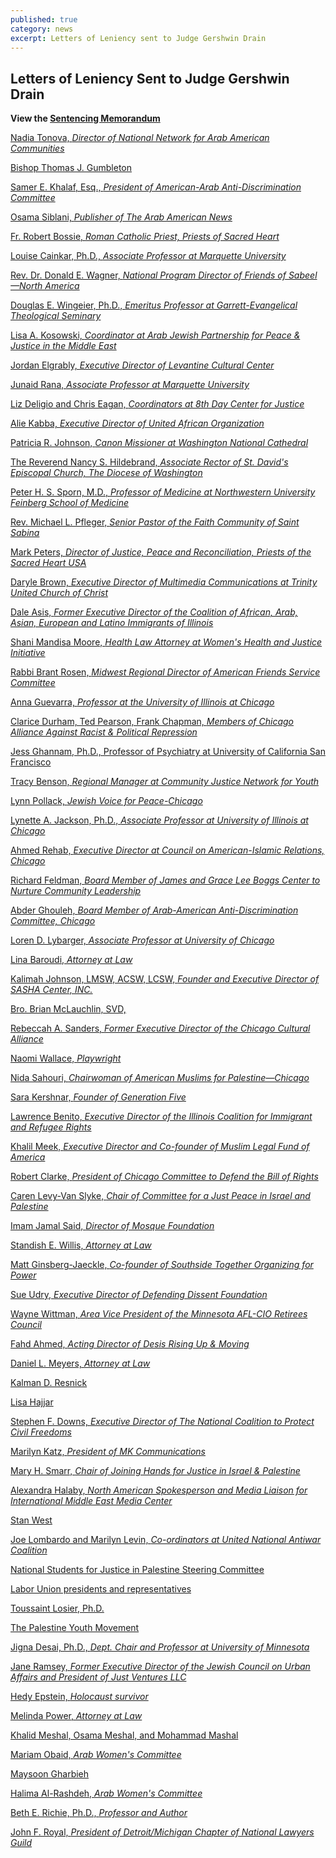 ```yaml
---
published: true
category: news
excerpt: Letters of Leniency sent to Judge Gershwin Drain
---
```


## Letters of Leniency Sent to Judge Gershwin Drain

**View the <a href="{{site.baseurl}}/assets/img/160-main.pdf">Sentencing Memorandum</a>**

<a href="{{site.baseurl}}/assets/img/160-5.pdf">Nadia Tonova, _Director of National Network for Arab American Communities_</a>

<a href="{{site.baseurl}}/assets/img/160-6.pdf">Bishop Thomas J. Gumbleton</a>

<a href="{{site.baseurl}}/assets/img/160-7.pdf">Samer E. Khalaf, Esq., _President of American-Arab Anti-Discrimination Committee_</a>

<a href="{{site.baseurl}}/assets/img/160-8.pdf">Osama Siblani, _Publisher of The Arab American News_</a>

<a href="{{site.baseurl}}/assets/img/160-9.pdf">Fr. Robert Bossie, _Roman Catholic Priest, Priests of Sacred Heart_</a>

<a href="{{site.baseurl}}/assets/img/160-10.pdf">Louise Cainkar, Ph.D., _Associate Professor at Marquette University_</a>

<a href="{{site.baseurl}}/assets/img/160-11.pdf">Rev. Dr. Donald E. Wagner, _National Program Director of Friends of Sabeel—North America_</a>

<a href="{{site.baseurl}}/assets/img/160-12.pdf">Douglas E. Wingeier, Ph.D., _Emeritus Professor at Garrett-Evangelical Theological Seminary_</a>

<a href="{{site.baseurl}}/assets/img/160-13.pdf">Lisa A. Kosowski, _Coordinator at Arab Jewish Partnership for Peace & Justice in the Middle East_</a>

<a href="{{site.baseurl}}/assets/img/160-14.pdf">Jordan Elgrably, _Executive Director of Levantine Cultural Center_</a>

<a href="{{site.baseurl}}/assets/img/160-15.pdf">Junaid Rana, _Associate Professor at Marquette University_</a>

<a href="{{site.baseurl}}/assets/img/160-16.pdf">Liz Deligio and Chris Eagan, _Coordinators at 8th Day Center for Justice_</a>

<a href="{{site.baseurl}}/assets/img/160-17.pdf">Alie Kabba, _Executive Director of United African Organization_</a>

<a href="{{site.baseurl}}/assets/img/160-18.pdf">Patricia R. Johnson, _Canon Missioner at Washington National Cathedral_</a>

<a href="{{site.baseurl}}/assets/img/160-19.pdf">The Reverend Nancy S. Hildebrand, _Associate Rector of St. David's Episcopal Church, The Diocese of Washington_</a>

<a href="{{site.baseurl}}/assets/img/160-20.pdf">Peter H. S. Sporn, M.D., _Professor of Medicine at Northwestern University Feinberg School of Medicine_</a>

<a href="{{site.baseurl}}/assets/img/160-21.pdf">Rev. Michael L. Pfleger, _Senior Pastor of the Faith Community of Saint Sabina_</a>

<a href="{{site.baseurl}}/assets/img/160-22.pdf">Mark Peters, _Director of Justice, Peace and Reconciliation, Priests of the Sacred Heart USA_</a>

<a href="{{site.baseurl}}/assets/img/160-23.pdf">Daryle Brown, _Executive Director of Multimedia Communications at Trinity United Church of Christ_</a>

<a href="{{site.baseurl}}/assets/img/160-24.pdf">Dale Asis, _Former Executive Director of the Coalition of African, Arab, Asian, European and Latino Immigrants of Illinois_</a>

<a href="{{site.baseurl}}/assets/img/160-25.pdf">Shani Mandisa Moore, _Health Law Attorney at Women's Health and Justice Initiative_</a>

<a href="{{site.baseurl}}/assets/img/160-26.pdf">Rabbi Brant Rosen, _Midwest Regional Director of American Friends Service Committee_</a>

<a href="{{site.baseurl}}/assets/img/160-27.pdf">Anna Guevarra, _Professor at the University of Illinois at Chicago_</a>

<a href="{{site.baseurl}}/assets/img/160-28.pdf">Clarice Durham, Ted Pearson, Frank Chapman, _Members of Chicago Alliance Against Racist & Political Repression_</a>

<a href="{{site.baseurl}}/assets/img/160-29.pdf">Jess Ghannam, Ph.D., Professor of Psychiatry at University of California San Francisco</a>

<a href="{{site.baseurl}}/assets/img/160-30.pdf">Tracy Benson, _Regional Manager at Community Justice Network for Youth_</a>

<a href="{{site.baseurl}}/assets/img/160-31.pdf">Lynn Pollack, _Jewish Voice for Peace-Chicago_</a>

<a href="{{site.baseurl}}/assets/img/160-32.pdf">Lynette A. Jackson, Ph.D., _Associate Professor at University of Illinois at Chicago_</a>

<a href="{{site.baseurl}}/assets/img/160-33.pdf">Ahmed Rehab, _Executive Director at Council on American-Islamic Relations, Chicago_</a>

<a href="{{site.baseurl}}/assets/img/160-34.pdf">Richard Feldman, _Board Member of James and Grace Lee Boggs Center to Nurture Community Leadership_</a>

<a href="{{site.baseurl}}/assets/img/160-35.pdf">Abder Ghouleh, _Board Member of Arab-American Anti-Discrimination Committee, Chicago_</a>

<a href="{{site.baseurl}}/assets/img/160-36.pdf">Loren D. Lybarger, _Associate Professor at University of Chicago_</a>

<a href="{{site.baseurl}}/assets/img/160-37.pdf">Lina Baroudi, _Attorney at Law_</a>

<a href="{{site.baseurl}}/assets/img/160-38.pdf">Kalimah Johnson, LMSW, ACSW, LCSW, _Founder and Executive Director of SASHA Center, INC._</a>

<a href="{{site.baseurl}}/assets/img/160-39.pdf">Bro. Brian McLauchlin, SVD, </a>

<a href="{{site.baseurl}}/assets/img/160-40.pdf">Rebeccah A. Sanders, _Former Executive Director of the Chicago Cultural Alliance_</a>

<a href="{{site.baseurl}}/assets/img/160-41.pdf">Naomi Wallace, _Playwright_</a>

<a href="{{site.baseurl}}/assets/img/160-42.pdf">Nida Sahouri, _Chairwoman of American Muslims for Palestine—Chicago_</a>

<a href="{{site.baseurl}}/assets/img/160-43.pdf">Sara Kershnar, _Founder of Generation Five_</a>

<a href="{{site.baseurl}}/assets/img/160-44.pdf">Lawrence Benito, _Executive Director of the Illinois Coalition for Immigrant and Refugee Rights_</a>

<a href="{{site.baseurl}}/assets/img/160-45.pdf">Khalil Meek, _Executive Director and Co-founder of Muslim Legal Fund of America_</a>

<a href="{{site.baseurl}}/assets/img/160-46.pdf">Robert Clarke, _President of Chicago Committee to Defend the Bill of Rights_</a>

<a href="{{site.baseurl}}/assets/img/160-47.pdf">Caren Levy-Van Slyke, _Chair of Committee for a Just Peace in Israel and Palestine_</a>

<a href="{{site.baseurl}}/assets/img/160-48.pdf">Imam Jamal Said, _Director of Mosque Foundation_</a>

<a href="{{site.baseurl}}/assets/img/160-49.pdf">Standish E. Willis, _Attorney at Law_</a>

<a href="{{site.baseurl}}/assets/img/160-50.pdf">Matt Ginsberg-Jaeckle, _Co-founder of Southside Together Organizing for Power_</a>

<a href="{{site.baseurl}}/assets/img/160-51.pdf">Sue Udry, _Executive Director of Defending Dissent Foundation_</a>

<a href="{{site.baseurl}}/assets/img/160-52.pdf">Wayne Wittman, _Area Vice President of the Minnesota AFL-CIO Retirees Council_</a>

<a href="{{site.baseurl}}/assets/img/160-53.pdf">Fahd Ahmed, _Acting Director of Desis Rising Up & Moving_</a>

<a href="{{site.baseurl}}/assets/img/160-54.pdf">Daniel L. Meyers, _Attorney at Law_</a>

<a href="{{site.baseurl}}/assets/img/160-55.pdf">Kalman D. Resnick</a>

<a href="{{site.baseurl}}/assets/img/160-56.pdf">Lisa Hajjar</a>

<a href="{{site.baseurl}}/assets/img/160-57.pdf">Stephen F. Downs, _Executive Director of The National Coalition to Protect Civil Freedoms_</a>

<a href="{{site.baseurl}}/assets/img/160-58.pdf">Marilyn Katz, _President of MK Communications_</a>

<a href="{{site.baseurl}}/assets/img/160-59.pdf">Mary H. Smarr, _Chair of Joining Hands for Justice in Israel & Palestine_</a>

<a href="{{site.baseurl}}/assets/img/160-60.pdf">Alexandra Halaby, _North American Spokesperson and Media Liaison for International Middle East Media Center_</a>

<a href="{{site.baseurl}}/assets/img/160-61.pdf">Stan West</a>

<a href="{{site.baseurl}}/assets/img/160-62.pdf">Joe Lombardo and Marilyn Levin, _Co-ordinators at United National Antiwar Coalition_</a>

<a href="{{site.baseurl}}/assets/img/160-63.pdf">National Students for Justice in Palestine Steering Committee</a>

<a href="{{site.baseurl}}/assets/img/160-64.pdf">Labor Union presidents and representatives</a>

<a href="{{site.baseurl}}/assets/img/160-65.pdf">Toussaint Losier, Ph.D.</a>

<a href="{{site.baseurl}}/assets/img/160-66.pdf">The Palestine Youth Movement</a>

<a href="{{site.baseurl}}/assets/img/160-67.pdf">Jigna Desai, Ph.D.,
_Dept. Chair and Professor at University of Minnesota_</a>

<a href="{{site.baseurl}}/assets/img/160-68.pdf">Jane Ramsey, _Former Executive Director of the Jewish Council on Urban Affairs and President of Just Ventures LLC_</a>

<a href="{{site.baseurl}}/assets/img/160-69.pdf">Hedy Epstein, _Holocaust survivor_</a>

<a href="{{site.baseurl}}/assets/img/160-70.pdf">Melinda Power, _Attorney at Law_</a>

<a href="{{site.baseurl}}/assets/img/160-71.pdf">Khalid Meshal, Osama Meshal, and Mohammad Mashal</a>

<a href="{{site.baseurl}}/assets/img/160-72.pdf">Mariam Obaid, _Arab Women's Committee_</a>

<a href="{{site.baseurl}}/assets/img/160-73.pdf">Maysoon Gharbieh</a>

<a href="{{site.baseurl}}/assets/img/160-74.pdf">Halima Al-Rashdeh, _Arab Women's Committee_</a>

<a href="{{site.baseurl}}/assets/img/160-75.pdf">Beth E. Richie, Ph.D., _Professor and Author_</a>

<a href="{{site.baseurl}}/assets/img/160-76.pdf">John F. Royal, _President of Detroit/Michigan Chapter of National Lawyers Guild_</a>